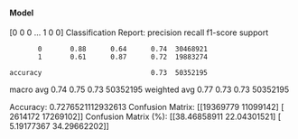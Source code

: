 #### Model
[0 0 0 ... 1 0 0]
Classification Report:
              precision    recall  f1-score   support

           0       0.88      0.64      0.74  30468921
           1       0.61      0.87      0.72  19883274

    accuracy                           0.73  50352195
   macro avg       0.74      0.75      0.73  50352195
weighted avg       0.77      0.73      0.73  50352195

Accuracy: 0.7276521112932613
Confusion Matrix:
[[19369779 11099142]
 [ 2614172 17269102]]
Confusion Matrix (%):
[[38.46858911 22.04301521]
 [ 5.19177367 34.29662202]]
